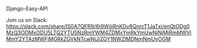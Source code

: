 Django-Easy-API

Join us on Slack:
https://slack.com/share/IS0A7QFR9/6t9WjjjRnKDv8QnrcT1JaTxi/enQtODg0MzQ3ODMxODU5LTQ2YTU5NzRmYWM4ZDMxYmRkYmUwNjNjMjRmMWVjMmY2YTAzMWFjMGRkZGVkNTcwNjJiZGY1NWZlMDNmNmUyOGM
